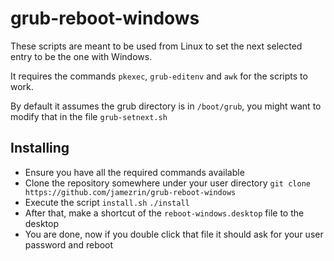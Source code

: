 # grub-reboot-windows

These scripts are meant to be used from Linux to set the next selected entry to be the one with Windows.

It requires the commands `pkexec`, `grub-editenv` and `awk` for the scripts to work.

By default it assumes the grub directory is in `/boot/grub`, you might want to modify that in the file `grub-setnext.sh`

## Installing

- Ensure you have all the required commands available
- Clone the repository somewhere under your user directory
  `git clone https://github.com/jamezrin/grub-reboot-windows`
- Execute the script `install.sh`
  `./install`
- After that, make a shortcut of the `reboot-windows.desktop` file to the desktop
- You are done, now if you double click that file it should ask for your user password and reboot
